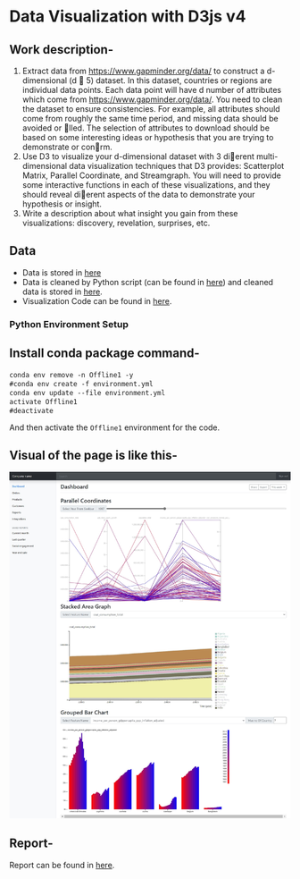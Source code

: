 # Data Visualization with D3js v4

## Work description-

1. Extract data from https://www.gapminder.org/data/ to construct a d-dimensional (d  5) dataset. In this dataset, countries or regions are individual data points. Each data point will have d number of attributes which come from https://www.gapminder.org/data/. You need to clean the dataset to ensure consistencies. For example, all attributes should come from roughly the same time period, and missing data should be avoided or lled. The selection of attributes to download should be based on some interesting ideas or hypothesis that you are trying to demonstrate or conrm.
2. Use D3 to visualize your d-dimensional dataset with 3 dierent multi-dimensional data visualization techniques that D3 provides: Scatterplot Matrix, Parallel Coordinate, and Streamgraph. You will need to provide some interactive functions in each of these visualizations, and they should reveal dierent aspects of the data to demonstrate your hypothesis or insight.
3. Write a description about what insight you gain from these visualizations: discovery, revelation, surprises, etc.

## Data

* Data is stored in [here](./raw-data)
* Data is cleaned by Python script (can be found in [here](./data_cleaning)) and cleaned data is stored in [here](./cleaned_data).
* Visualization Code can be found in [here](./visualization).

### Python Environment Setup

## Install conda package command-

```console
conda env remove -n Offline1 -y
#conda env create -f environment.yml
conda env update --file environment.yml
activate Offline1
#deactivate
```
And then activate the `Offline1` environment for the code.

## Visual of the page is like this-

![Screenshot](./Visual.jpg)

## Report-

Report can be found in [here](./Report.pdf).